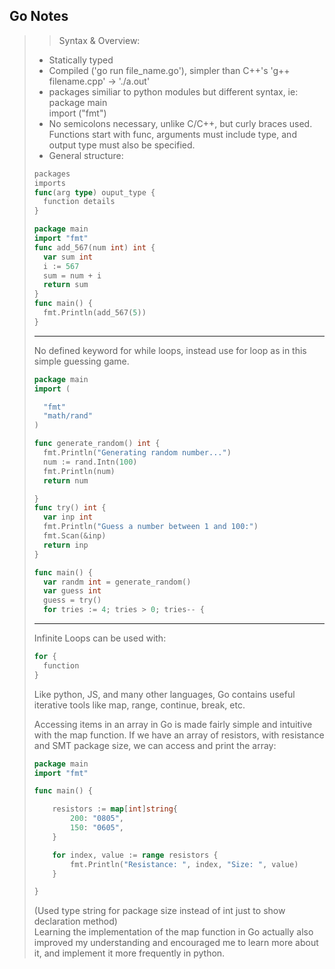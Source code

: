## Go Notes

>> Syntax & Overview: 
>
> - Statically typed
> - Compiled ('go run file_name.go'), simpler than C++'s 'g++ filename.cpp' -> './a.out'
> - packages similiar to python modules but different syntax, ie: \
> package main \
> import ("fmt") 
> - No semicolons necessary, unlike C/C++, but curly braces used. Functions start with func, arguments must include type, and output type must also be specified. 
> - General structure:
> ```go
> packages 
> imports
> func(arg type) ouput_type {
>   function details
> }
> ```
> ```go
> package main
> import "fmt"
> func add_567(num int) int {
>   var sum int 
>   i := 567
>   sum = num + i
>   return sum
> }
> func main() {
>   fmt.Println(add_567(5))
> }
> ```
>  ---  
> 
> No defined keyword for while loops, instead use for loop as in this simple guessing game. 
>```go
>package main
>import (
>
>	"fmt"
>	"math/rand"
>)
>
>func generate_random() int {
>	fmt.Println("Generating random number...")
>	num := rand.Intn(100)
>	fmt.Println(num)
>	return num
>
>}
>func try() int {
>	var inp int
>	fmt.Println("Guess a number between 1 and 100:")
>	fmt.Scan(&inp)
>	return inp
>}
>
>func main() {
>	var randm int = generate_random()
>	var guess int
>	guess = try()
>	for tries := 4; tries > 0; tries-- {
>
> ```
>---
> Infinite Loops can be used with:
> ```go
> for {
>   function
> }
>```
> Like python, JS, and many other languages, Go contains useful iterative tools like map, range, continue, break, etc. 
> 
> Accessing items in an array in Go is made fairly simple and intuitive with the map function.
> If we have an array of resistors, with resistance and SMT package size, we can access and print the array:
> ```go
> package main
> import "fmt"
>
> func main() {
> 
>     resistors := map[int]string{
>         200: "0805",
>         150: "0605",
>     }
> 
>     for index, value := range resistors {
>         fmt.Println("Resistance: ", index, "Size: ", value)
>     }
> 
> }
>
>```
> (Used type string for package size instead of int just to show declaration method) \
> Learning the implementation of the map function in Go actually also improved my understanding and encouraged me to learn more about it, and
> implement it more frequently in python. 
> 
